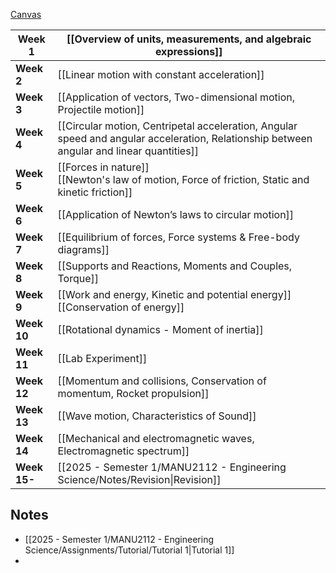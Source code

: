 [Canvas](https://rmit.instructure.com/courses/143071)

| **Week 1**   | [[Overview of units, measurements, and algebraic expressions]]                                                                            |
| ------------ | ----------------------------------------------------------------------------------------------------------------------------------------- |
| **Week 2**   | [[Linear motion with constant acceleration]]                                                                                              |
| **Week 3**   | [[Application of vectors, Two-dimensional motion, Projectile motion]]                                                                     |
| **Week 4**   | [[Circular motion, Centripetal acceleration, Angular speed and angular acceleration, Relationship between angular and linear quantities]] |
| **Week 5**   | [[Forces in nature]]<br>[[Newton's law of motion, Force of friction, Static and kinetic friction]]                                        |
| **Week 6**   | [[Application of Newton’s laws to circular motion]]                                                                                       |
| **Week 7**   | [[Equilibrium of forces, Force systems & Free-body diagrams]]                                                                             |
| **Week 8**   | [[Supports and Reactions, Moments and Couples, Torque]]                                                                                   |
| **Week 9**   | [[Work and energy, Kinetic and potential energy]]<br>[[Conservation of energy]]                                                           |
| **Week 10**  | [[Rotational dynamics - Moment of inertia]]                                                                                               |
| **Week 11**  | [[Lab Experiment]]                                                                                                                        |
| **Week 12**  | [[Momentum and collisions, Conservation of momentum, Rocket propulsion]]                                                                  |
| **Week 13**  | [[Wave motion, Characteristics of Sound]]                                                                                                 |
| **Week 14**  | [[Mechanical and electromagnetic waves, Electromagnetic spectrum]]                                                                        |
| **Week 15-** | [[2025 - Semester 1/MANU2112 - Engineering Science/Notes/Revision\|Revision]]                                                             |

## Notes

- [[2025 - Semester 1/MANU2112 - Engineering Science/Assignments/Tutorial/Tutorial 1|Tutorial 1]]
- 